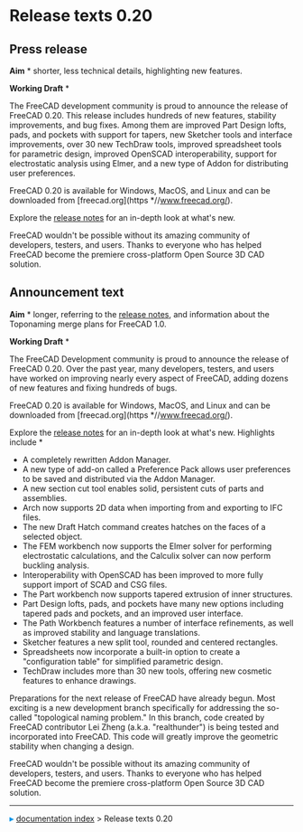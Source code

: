 # Release texts 0.20
## Press release 

**Aim**   * shorter, less technical details, highlighting new features.

**Working Draft**   *

The FreeCAD development community is proud to announce the release of FreeCAD 0.20. This release includes hundreds of new features, stability improvements, and bug fixes. Among them are improved Part Design lofts, pads, and pockets with support for tapers, new Sketcher tools and interface improvements, over 30 new TechDraw tools, improved spreadsheet tools for parametric design, improved OpenSCAD interoperability, support for electrostatic analysis using Elmer, and a new type of Addon for distributing user preferences.

FreeCAD 0.20 is available for Windows, MacOS, and Linux and can be downloaded from [freecad.org](https   *//www.freecad.org/).

Explore the [release notes](Release_notes_0.20.md) for an in-depth look at what\'s new.

FreeCAD wouldn't be possible without its amazing community of developers, testers, and users. Thanks to everyone who has helped FreeCAD become the premiere cross-platform Open Source 3D CAD solution.

## Announcement text 

**Aim**   * longer, referring to the [release notes](Release_notes_0.20.md), and information about the Toponaming merge plans for FreeCAD 1.0.

**Working Draft**   *

The FreeCAD Development community is proud to announce the release of FreeCAD 0.20. Over the past year, many developers, testers, and users have worked on improving nearly every aspect of FreeCAD, adding dozens of new features and fixing hundreds of bugs.

FreeCAD 0.20 is available for Windows, MacOS, and Linux and can be downloaded from [freecad.org](https   *//www.freecad.org/).

Explore the [release notes](Release_notes_0.20.md) for an in-depth look at what\'s new. Highlights include   *

-   A completely rewritten Addon Manager.
-   A new type of add-on called a Preference Pack allows user preferences to be saved and distributed via the Addon Manager.
-   A new section cut tool enables solid, persistent cuts of parts and assemblies.
-   Arch now supports 2D data when importing from and exporting to IFC files.
-   The new Draft Hatch command creates hatches on the faces of a selected object.
-   The FEM workbench now supports the Elmer solver for performing electrostatic calculations, and the Calculix solver can now perform buckling analysis.
-   Interoperability with OpenSCAD has been improved to more fully support import of SCAD and CSG files.
-   The Part workbench now supports tapered extrusion of inner structures.
-   Part Design lofts, pads, and pockets have many new options including tapered pads and pockets, and an improved user interface.
-   The Path Workbench features a number of interface refinements, as well as improved stability and language translations.
-   Sketcher features a new split tool, rounded and centered rectangles.
-   Spreadsheets now incorporate a built-in option to create a \"configuration table\" for simplified parametric design.
-   TechDraw includes more than 30 new tools, offering new cosmetic features to enhance drawings.

Preparations for the next release of FreeCAD have already begun. Most exciting is a new development branch specifically for addressing the so-called \"topological naming problem.\" In this branch, code created by FreeCAD contributor Lei Zheng (a.k.a. \"realthunder\") is being tested and incorporated into FreeCAD. This code will greatly improve the geometric stability when changing a design.

FreeCAD wouldn't be possible without its amazing community of developers, testers, and users. Thanks to everyone who has helped FreeCAD become the premiere cross-platform Open Source 3D CAD solution.



---
![](images/Right_arrow.png) [documentation index](../README.md) > Release texts 0.20
